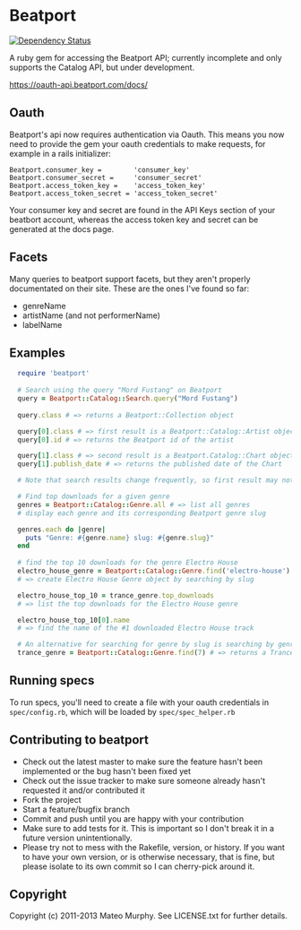 # Beatport

[![Dependency Status](https://gemnasium.com/mateomurphy/beatport.png)](https://gemnasium.com/mateomurphy/beatport)

A ruby gem for accessing the Beatport API; currently incomplete and only supports the Catalog API, but under development. 

https://oauth-api.beatport.com/docs/

## Oauth

Beatport's api now requires authentication via Oauth. This means you now need to provide the gem
your oauth credentials to make requests, for example in a rails initializer:

    Beatport.consumer_key =        'consumer_key'
    Beatport.consumer_secret =     'consumer_secret'
    Beatport.access_token_key =    'access_token_key'
    Beatport.access_token_secret = 'access_token_secret'

Your consumer key and secret are found in the API Keys section of your beatbort account, whereas the access token key and secret can be generated at the docs page.

## Facets

Many queries to beatport support facets, but they aren't properly documentated on their site. These are the ones I've found so far:

* genreName
* artistName (and not performerName)
* labelName

## Examples

```ruby
  require 'beatport'
  
  # Search using the query "Mord Fustang" on Beatport
  query = Beatport::Catalog::Search.query("Mord Fustang")
  
  query.class # => returns a Beatport::Collection object

  query[0].class # => first result is a Beatport::Catalog::Artist object
  query[0].id # => returns the Beatport id of the artist

  query[1].class # => second result is a Beatport.Catalog::Chart object
  query[1].publish_date # => returns the published date of the Chart

  # Note that search results change frequently, so first result may not necessarily be a Beatport::Catalog::Artist object

  # Find top downloads for a given genre
  genres = Beatport::Catalog::Genre.all # => list all genres
  # display each genre and its corresponding Beatport genre slug

  genres.each do |genre|
    puts "Genre: #{genre.name} slug: #{genre.slug}"
  end
  
  # find the top 10 downloads for the genre Electro House
  electro_house_genre = Beatport::Catalog::Genre.find('electro-house') 
  # => create Electro House Genre object by searching by slug

  electro_house_top_10 = trance_genre.top_downloads
  # => list the top downloads for the Electro House genre

  electro_house_top_10[0].name
  # => find the name of the #1 downloaded Electro House track

  # An alternative for searching for genre by slug is searching by genre ID
  trance_genre = Beatport::Catalog::Genre.find(7) # => returns a Trance Genre object
  ```

## Running specs

To run specs, you'll need to create a file with your oauth credentials in `spec/config.rb`, which
will be loaded by `spec/spec_helper.rb`

## Contributing to beatport
 
* Check out the latest master to make sure the feature hasn't been implemented or the bug hasn't been fixed yet
* Check out the issue tracker to make sure someone already hasn't requested it and/or contributed it
* Fork the project
* Start a feature/bugfix branch
* Commit and push until you are happy with your contribution
* Make sure to add tests for it. This is important so I don't break it in a future version unintentionally.
* Please try not to mess with the Rakefile, version, or history. If you want to have your own version, or is otherwise necessary, that is fine, but please isolate to its own commit so I can cherry-pick around it.

## Copyright

Copyright (c) 2011-2013 Mateo Murphy. See LICENSE.txt for
further details.

